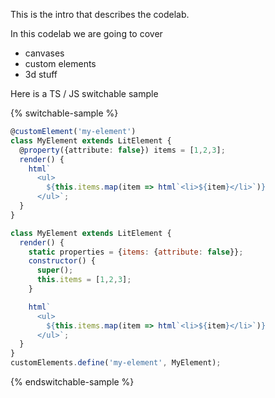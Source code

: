 This is the intro that describes the codelab.

In this codelab we are going to cover

* canvases
* custom elements
* 3d stuff

Here is a TS / JS switchable sample

{% switchable-sample %}

```ts
@customElement('my-element')
class MyElement extends LitElement {
  @property({attribute: false}) items = [1,2,3];
  render() {
    html`
      <ul>
        ${this.items.map(item => html`<li>${item}</li>`)}
      </ul>`;
  }
}
```

```js
class MyElement extends LitElement {
  render() {
    static properties = {items: {attribute: false}};
    constructor() {
      super();
      this.items = [1,2,3];
    }

    html`
      <ul>
        ${this.items.map(item => html`<li>${item}</li>`)}
      </ul>`;
  }
}
customElements.define('my-element', MyElement);
```

{% endswitchable-sample %}
